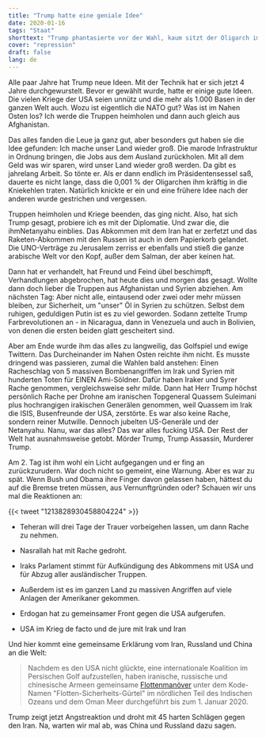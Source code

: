 ```yaml
---
title: "Trump hatte eine geniale Idee"
date: 2020-01-16
tags: "Staat"
shorttext: "Trump phantasierte vor der Wahl, kaum sitzt der Oligarch im Sessel hört man auf den Rest der anderen Oligarchen."
cover: "repression"
draft: false
lang: de
---
```




Alle paar Jahre hat Trump neue Ideen. Mit der Technik hat er sich jetzt 4 Jahre durchgewurstelt. Bevor er gewählt wurde, hatte er einige gute Ideen. Die vielen Kriege der USA seien unnütz und die mehr als 1.000 Basen in der ganzen Welt auch. Wozu ist eigentlich die NATO gut? Was ist im Nahen Osten los? Ich werde die Truppen heimholen und dann auch gleich aus Afghanistan.

Das alles fanden die Leue ja ganz gut, aber besonders gut haben sie die Idee gefunden: Ich mache unser Land wieder groß. Die marode Infrastruktur in Ordnung bringen, die Jobs aus dem Ausland zurückholen. Mit all dem Geld was wir sparen, wird unser Land wieder groß werden. Da gibt es jahrelang Arbeit. So tönte er. Als er dann endlich im Präsidentensessel saß, dauerte es nicht lange, dass die 0,001 % der Oligarchen ihm kräftig in die Kniekehlen traten. Natürlich knickte er ein und eine frühere Idee nach der anderen wurde gestrichen und vergessen.

Truppen heimholen und Kriege beenden, das ging nicht. Also, hat sich Trump gesagt, probiere ich es mit der Diplomatie. Und zwar die, die ihmNetanyahu einblies. Das Abkommen mit dem Iran hat er zerfetzt und das Raketen-Abkommen mit den Russen ist auch in dem Papierkorb gelandet. Die UNO-Verträge zu Jerusalem zerriss er ebenfalls und stieß die ganze arabische Welt vor den Kopf, außer dem Salman, der aber keinen hat.

Dann hat er verhandelt, hat Freund und Feind übel beschimpft, Verhandlungen abgebrochen, hat heute dies und morgen das gesagt. Wollte dann doch lieber die Truppen aus Afghanistan und Syrien abziehen. Am nächsten Tag: Aber nicht alle, eintausend oder zwei oder mehr müssen bleiben, zur Sicherheit, um "unser" Öl in Syrien zu schützen. Selbst dem ruhigen, geduldigen Putin ist es zu viel geworden. Sodann zettelte Trump Farbrevolutionen an - in Nicaragua, dann in Venezuela und auch in Bolivien, von denen die ersten beiden glatt gescheitert sind.

Aber am Ende wurde ihm das alles zu langweilig, das Golfspiel und ewige Twittern. Das Durcheinander im Nahen Osten reichte ihm nicht. Es musste dringend was passieren, zumal die Wahlen bald anstehen: Einen Racheschlag von 5 massiven Bombenangriffen im Irak und Syrien mit hunderten Toten für EINEN Ami-Söldner. Dafür haben Iraker und Syrer Rache genommen, vergleichsweise sehr milde. Dann hat Herr Trump höchst persönlich Rache per Drohne am iranischen Topgeneral  Quassem Suleimani plus hochrangigen irakischen Generälen genommen, weil Quassem im Irak die ISIS, Busenfreunde der USA, zerstörte. Es war also keine Rache, sondern reiner Mutwille. Dennoch jubelten US-Generäle  und der Netanyahu. Nanu, war das alles? Das war alles fucking USA. Der Rest der Welt hat ausnahmsweise getobt. Mörder Trump, Trump Assassin, Murderer Trump.

Am 2. Tag ist ihm wohl ein Licht aufgegangen und er fing an zurückzurudern. War doch nicht so gemeint, eine Warnung. Aber es war zu spät. Wenn Bush und Obama ihre Finger davon gelassen haben, hättest du auf die Bremse treten müssen, aus Vernunftgründen oder? Schauen wir uns mal die Reaktionen an:

{{< tweet "1213828930458804224" >}}

  - Teheran will drei Tage der Trauer vorbeigehen lassen, um dann Rache zu nehmen. 

  - Nasrallah hat mit Rache gedroht.

  - Iraks Parlament stimmt für Aufkündigung des Abkommens mit USA und für Abzug aller ausländischer Truppen.

  - Außerdem ist es im ganzen Land zu massiven Angriffen auf viele Anlagen der Amerikaner gekommen. 

  - Erdogan hat zu gemeinsamer Front gegen die USA aufgerufen.

  - USA im Krieg de facto und de jure mit Irak und Iran

Und hier kommt eine gemeinsame Erklärung vom Iran, Russland und China an die Welt:

> Nachdem es den USA nicht glückte, eine internationale Koalition im Persischen Golf aufzustellen, haben iranische, russische und chinesische Armeen gemeinsame [Flottenmanöver](https://www.aljazeera.com/news/2019/12/china-russia-iran-joint-naval-drills-191227183505159.html "China, Russia and Iran begin joint naval drills") unter dem Kode-Namen "Flotten-Sicherheits-Gürtel" im nördlichen Teil des Indischen Ozeans und dem Oman Meer durchgeführt bis zum 1. Januar 2020.

Trump zeigt jetzt Angstreaktion und droht mit 45 harten Schlägen gegen den Iran. Na, warten wir mal ab, was China und Russland dazu sagen. 


